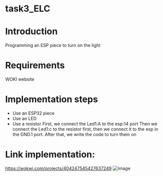 # task3_ELC
# Introduction
Programming an ESP piece to turn on the light
# Requirements
WOKI website
# Implementation steps
- Use an ESP32 piece
- Use an LED
- Use a resistor
First, we connect the Led1:A to the esp:14 port
Then we connect the Led1:c to the resistor first, then we connect it to the esp in the GND.1 port.
After that, we write the code to turn them on
# Link implementation:
https://wokwi.com/projects/404247545427637249
![image](https://github.com/user-attachments/assets/92ba4ed5-f35e-4443-b0b2-9dd05f50a437)

 
